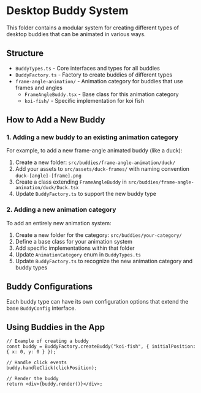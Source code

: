 # Desktop Buddy System

This folder contains a modular system for creating different types of desktop buddies that can be animated in various ways.

## Structure

- `BuddyTypes.ts` - Core interfaces and types for all buddies
- `BuddyFactory.ts` - Factory to create buddies of different types
- `frame-angle-animation/` - Animation category for buddies that use frames and angles
  - `FrameAngleBuddy.tsx` - Base class for this animation category
  - `koi-fish/` - Specific implementation for koi fish

## How to Add a New Buddy

### 1. Adding a new buddy to an existing animation category

For example, to add a new frame-angle animated buddy (like a duck):

1. Create a new folder: `src/buddies/frame-angle-animation/duck/`
2. Add your assets to `src/assets/duck-frames/` with naming convention `duck-[angle]-[frame].png`
3. Create a class extending `FrameAngleBuddy` in `src/buddies/frame-angle-animation/duck/Duck.tsx`
4. Update `BuddyFactory.ts` to support the new buddy type

### 2. Adding a new animation category

To add an entirely new animation system:

1. Create a new folder for the category: `src/buddies/your-category/`
2. Define a base class for your animation system 
3. Add specific implementations within that folder
4. Update `AnimationCategory` enum in `BuddyTypes.ts`
5. Update `BuddyFactory.ts` to recognize the new animation category and buddy types

## Buddy Configurations

Each buddy type can have its own configuration options that extend the base `BuddyConfig` interface.

## Using Buddies in the App

```tsx
// Example of creating a buddy
const buddy = BuddyFactory.createBuddy("koi-fish", { initialPosition: { x: 0, y: 0 } });

// Handle click events
buddy.handleClick(clickPosition);

// Render the buddy
return <div>{buddy.render()}</div>;
``` 